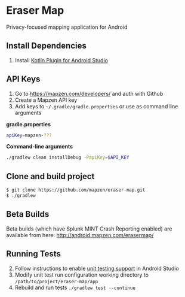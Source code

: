# Eraser Map
Privacy-focused mapping application for Android

## Install Dependencies
1. Install [Kotlin Plugin for Android Studio](https://plugins.jetbrains.com/plugin/6954?pr=androidstudio)

## API Keys
1. Go to https://mapzen.com/developers/ and auth with Github
2. Create a Mapzen API key
3. Add keys to `~/.gradle/gradle.properties` or use as command line arguments


**gradle.properties**

```bash
apiKey=mapzen-???
```

**Command-line arguments**

```bash
./gradlew clean installDebug -PapiKey=$API_KEY
```



## Clone and build project
```bash
$ git clone https://github.com/mapzen/eraser-map.git
$ ./gradlew
```

## Beta Builds

Beta builds (which have Splunk MINT Crash Reporting enabled) are available from here: http://android.mapzen.com/erasermap/

## Running Tests
2. Follow instructions to enable [unit testing support](http://tools.android.com/tech-docs/unit-testing-support) in Android Studio
3. Modify unit test run configuration working directory to `/path/to/project/eraser-map/app`
4. Rebuild and run tests `./gradlew test --continue`

